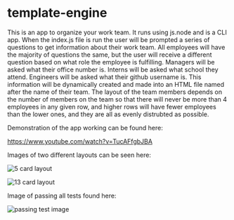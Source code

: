# template-engine

This is an app to organize your work team. It runs using js.node and is a CLI app. When the index.js file is run the user will be prompted a series of questions to get information about their work team. All employees will have the majority of questions the same, but the user will receive a different question based on what role the employee is fulfilling. Managers will be asked what their office number is. Interns will be asked what school they attend. Engineers will be asked what their github username is. This information will be dynamically created and made into an HTML file named after the name of their team. The layout of the team members depends on the number of members on the team so that there will never be more than 4 employees in any given row, and higher rows will have fewer employees than the lower ones, and they are all as evenly distrubted as possible.

Demonstration of the app working can be found here:

https://www.youtube.com/watch?v=TucAFfgbJBA

Images of two different layouts can be seen here:

![5 card layout](https://github.com/paulrobhendrickson/template-engine/blob/master/images/Screen%20Shot%202019-12-12%20at%2011.21.18%20PM.png?raw=true)

![13 card layout](https://github.com/paulrobhendrickson/template-engine/blob/master/images/Screen%20Shot%202019-12-12%20at%2011.21.25%20PM.png?raw=true)

Image of passing all tests found here:

![passing test image](https://github.com/paulrobhendrickson/template-engine/blob/master/images/Screen%20Shot%202019-12-12%20at%2010.18.34%20PM.png?raw=true)

